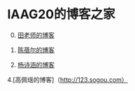 # IAAG20的博客之家

0. [田老师的博客](http://www.xrlab.org)

2. [陈蓓尔的博客](http://www.baidu.com)

3. [杨诗涵的博客](https://weibo.com)







4.[高佩瑶的博客]（http://123.sogou.com）
